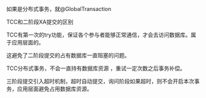 
如果是分布式事务，就@GlobalTransaction

TCC和二阶段XA提交的区别

TCC有第一次的try功能，保证各个参与者能够正常通信，才会去访问数据库。属于应用层面的。

这避免了二阶段提交的占有数据库一直阻塞的问题。

TCC分布式事务，不会一直持有数据库资源 ，重试一定次数之后事务补偿。

三阶段提交引入超时机制，超时自动提交，询问阶段如果超时，则不会开启本次事务，应用层面避免占用数据库资源。